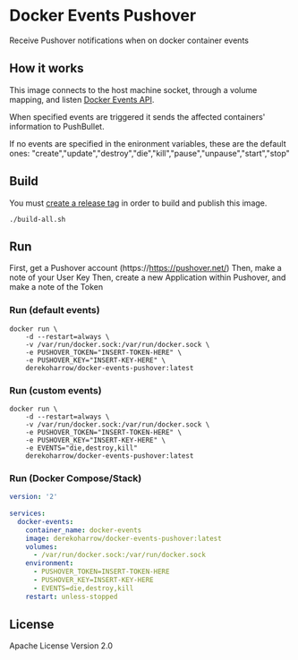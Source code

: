# Docker Events Pushover
Receive Pushover notifications when on docker container events

## How it works
This image connects to the host machine socket, through a volume mapping, and listen [Docker Events API](https://docs.docker.com/engine/reference/api/docker_remote_api_v1.24/#/monitor-dockers-events).

When specified events are triggered it sends the affected containers' information to PushBullet.  

If no events are specified in the enironment variables, these are the default ones: "create","update","destroy","die","kill","pause","unpause","start","stop"

## Build
You must [create a release tag](https://git-scm.com/book/en/v2/Git-Basics-Tagging) in order to build and publish this image.
```shell
./build-all.sh
```

## Run
First, get a Pushover account (https://https://pushover.net/)
Then, make a note of your User Key
Then, create a new Application within Pushover, and make a note of the Token

### Run (default events)
```shell
docker run \
    -d --restart=always \
    -v /var/run/docker.sock:/var/run/docker.sock \
    -e PUSHOVER_TOKEN="INSERT-TOKEN-HERE" \
    -e PUSHOVER_KEY="INSERT-KEY-HERE" \
    derekoharrow/docker-events-pushover:latest
```

### Run (custom events)
```shell
docker run \
    -d --restart=always \
    -v /var/run/docker.sock:/var/run/docker.sock \
    -e PUSHOVER_TOKEN="INSERT-TOKEN-HERE" \
    -e PUSHOVER_KEY="INSERT-KEY-HERE" \
    -e EVENTS="die,destroy,kill"
    derekoharrow/docker-events-pushover:latest
```

### Run (Docker Compose/Stack)
```yml
version: '2'
 
services:
  docker-events:
    container_name: docker-events
    image: derekoharrow/docker-events-pushover:latest
    volumes:
      - /var/run/docker.sock:/var/run/docker.sock
    environment:
      - PUSHOVER_TOKEN=INSERT-TOKEN-HERE
      - PUSHOVER_KEY=INSERT-KEY-HERE
      - EVENTS=die,destroy,kill
    restart: unless-stopped

```

## License
Apache License Version 2.0
